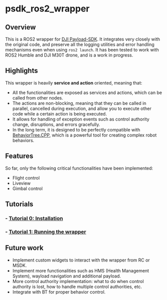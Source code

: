 # psdk_ros2_wrapper

## Overview
This is a ROS2 wrapper for [DJI Payload-SDK](https://github.com/dji-sdk/Payload-SDK). It integrates very closely with the original code, and preserve all the logging utilities and error handling mechanisms even when using `ros2 launch`. It has been tested to work with ROS2 Humble and DJI M30T drone, and is a work in progress.

## Highlights
This wrapper is heavily **service and action** oriented, meaning that:
- All the functionalities are exposed as services and actions, which can be called from other nodes.
- The actions are non-blocking, meaning that they can be called in parallel, cancelled during execution, and allow you to execute other code while a certain action is being executed.
- It allows for handling of exception events such as control authority change, disruptions, and errors gracefully.
- In the long term, it is designed to be perfectly compatible with [BehaviorTree.CPP](https://www.behaviortree.dev/), which is a powerful tool for creating complex robot behaviors.

## Features
So far, only the following critical functionalities have been implemented:
- Flight control
- Liveview
- Gimbal control

## Tutorials

### - [Tutorial 0: Installation](docs/installation.md)
### - [Tutorial 1: Running the wrapper](docs/running_the_wrapper.md)

## Future work
- Implement custom widgets to interact with the wrapper from RC or MSDK.
- Implement more functionalities such as HMS (Health Management System), wayload navigation and additional payload.
- More control authority implementation: what to do when control authority is lost, how to handle multiple control authorities, etc.
- Integrate with BT for proper behavior control.
